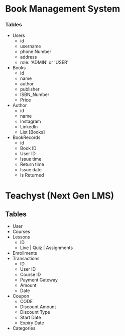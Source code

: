 # Book Management System

### Tables

-   Users
    -   id
    -   username
    -   phone Number
    -   address
    -   role: 'ADMIN' or 'USER'
-   Books
    -   id
    -   name
    -   author
    -   publisher
    -   ISBN_Number
    -   Price
-   Author
    -   id
    -   name
    -   Instagram
    -   LinkedIn
    -   List [Books]
-   BookRecords
    -   id
    -   Book ID
    -   User ID
    -   Issue time
    -   Return time
    -   Issue date
    -   Is Returned

# Teachyst (Next Gen LMS)

## Tables

-   User
-   Courses
-   Lessons
    -   ID
    -   Live | Quiz | Assignments
-   Enrollments
-   Transactions
    -   ID
    -   User ID
    -   Course ID
    -   Payment Gateway
    -   Amount
    -   Date
-   Coupon
    -   CODE
    -   Discount Amount
    -   Discount Type
    -   Start Date
    -   Expiry Date
-   Categories
